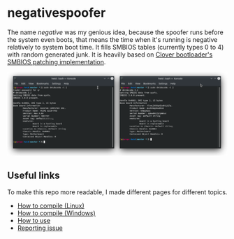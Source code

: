 # negativespoofer
The name *negative* was my genious idea, because the spoofer runs before the system even boots, that means the time when it's running is negative relatively to system boot time. It fills SMBIOS tables (currently types 0 to 4) with random generated junk. It is heavilly based on [Clover bootloader's SMBIOS patching implementation](https://github.com/CloverHackyColor/CloverBootloader/blob/22f9adcbc97e1291bc2361d69b66f96a29af0d05/rEFIt_UEFI/Platform/smbios.cpp).

<p align="center">
  <img src="img/all.png">
</p>

## Useful links
To make this repo more readable, I made different pages for different topics.
- [How to compile (Linux)](pages/LINUX.md)
- [How to compile (Windows)](pages/WINDOWS.md)
- [How to use](pages/USE.md)
- [Reporting issue](pages/BUGS.md)